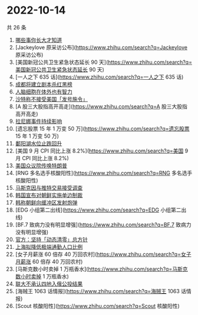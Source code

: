 # 2022-10-14

共 26 条

<!-- BEGIN -->
<!-- 最后更新时间 Fri Oct 14 2022 23:13:38 GMT+0800 (China Standard Time) -->

1. [哪些事你长大才知道](https://www.zhihu.com/search?q=哪些事你长大才知道)
1. [Jackeylove 原采访公布](https://www.zhihu.com/search?q=Jackeylove 原采访公布)
1. [美国新冠公共卫生紧急状态延长 90
   天](https://www.zhihu.com/search?q=美国新冠公共卫生紧急状态延长 90 天)
1. [一人之下 635 话](https://www.zhihu.com/search?q=一人之下 635 话)
1. [成都将建立剧本杀红黑榜](https://www.zhihu.com/search?q=成都将建立剧本杀红黑榜)
1. [人脑细胞在体外也有智力](https://www.zhihu.com/search?q=人脑细胞在体外也有智力)
1. [沙特称不接受美国「发号施令」](https://www.zhihu.com/search?q=沙特称不接受美国「发号施令」)
1. [A 股三大股指高开高走](https://www.zhihu.com/search?q=A 股三大股指高开高走)
1. [拉尼娜事件持续影响](https://www.zhihu.com/search?q=拉尼娜事件持续影响)
1. [遗忘股票 15 年 1 万变 50 万](https://www.zhihu.com/search?q=遗忘股票 15 年 1
   万变 50 万)
1. [鄱阳湖水位止跌回升](https://www.zhihu.com/search?q=鄱阳湖水位止跌回升)
1. [美国 9 月 CPI 同比上涨 8.2%](https://www.zhihu.com/search?q=美国 9 月 CPI
   同比上涨 8.2%)
1. [美国众议院传唤特朗普](https://www.zhihu.com/search?q=美国众议院传唤特朗普)
1. [RNG 多名选手核酸阳性](https://www.zhihu.com/search?q=RNG 多名选手核酸阳性)
1. [马斯克因与推特交易接受调查](https://www.zhihu.com/search?q=马斯克因与推特交易接受调查)
1. [韩国宣布对朝鲜实施单边制裁](https://www.zhihu.com/search?q=韩国宣布对朝鲜实施单边制裁)
1. [韩称朝鲜向缓冲区发射炮弹](https://www.zhihu.com/search?q=韩称朝鲜向缓冲区发射炮弹)
1. [EDG 小组第二出线](https://www.zhihu.com/search?q=EDG 小组第二出线)
1. [BF.7 致病力没有明显增强](https://www.zhihu.com/search?q=BF.7
   致病力没有明显增强)
1. [官方：坚持「动态清零」总方针](https://www.zhihu.com/search?q=官方：坚持「动态清零」总方针)
1. [上海拟降低极端通勤人口比例](https://www.zhihu.com/search?q=上海拟降低极端通勤人口比例)
1. [女子月薪涨 60 倍存 40 万回农村](https://www.zhihu.com/search?q=女子月薪涨 60
   倍存 40 万回农村)
1. [马斯克数小时卖掉 1 万瓶香水](https://www.zhihu.com/search?q=马斯克数小时卖掉
   1 万瓶香水)
1. [联大不承认四地入俄公投结果](https://www.zhihu.com/search?q=联大不承认四地入俄公投结果)
1. [海贼王 1063 话情报](https://www.zhihu.com/search?q=海贼王 1063 话情报)
1. [Scout 核酸阳性](https://www.zhihu.com/search?q=Scout 核酸阳性)

<!-- END -->
